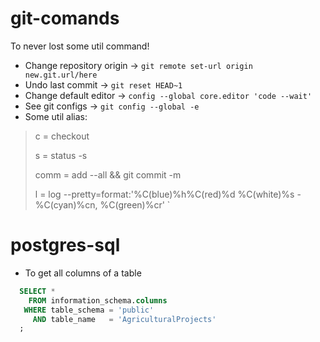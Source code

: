 # git-comands
To never lost some util command!

- Change repository origin -> `git remote set-url origin new.git.url/here`
- Undo last commit -> `git reset HEAD~1` 
- Change default editor -> `config --global core.editor 'code --wait'`
- See git configs -> `git config --global -e`
- Some util alias: 

> c = checkout
> 
> s = status -s
> 
> comm = add --all && git commit -m
> 
> l = log --pretty=format:'%C(blue)%h%C(red)%d %C(white)%s - %C(cyan)%cn, %C(green)%cr'
`

# postgres-sql

- To get all columns of a table
``` sql
  SELECT *
    FROM information_schema.columns
   WHERE table_schema = 'public'
     AND table_name   = 'AgriculturalProjects'
  ;
````
